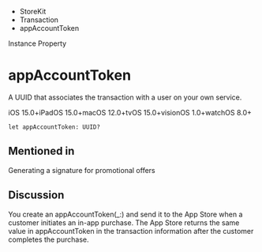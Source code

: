 

- StoreKit
- Transaction
-  appAccountToken 

Instance Property

# appAccountToken

A UUID that associates the transaction with a user on your own service.

iOS 15.0+iPadOS 15.0+macOS 12.0+tvOS 15.0+visionOS 1.0+watchOS 8.0+

``` source
let appAccountToken: UUID?
```

## Mentioned in 

Generating a signature for promotional offers

## Discussion

You create an appAccountToken(_:) and send it to the App Store when a customer initiates an in-app purchase. The App Store returns the same value in appAccountToken in the transaction information after the customer completes the purchase.

